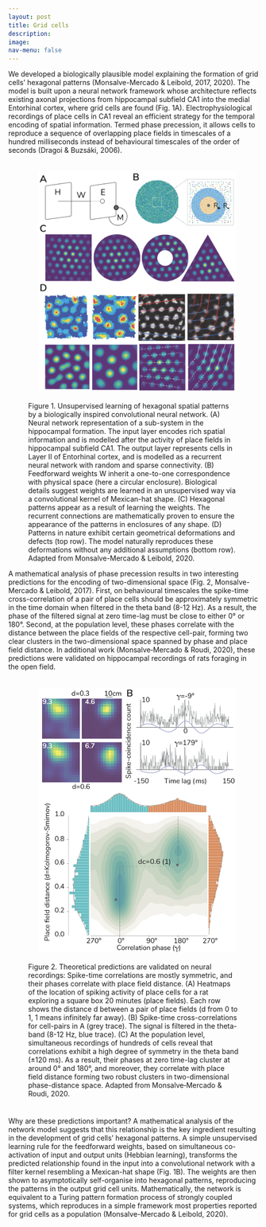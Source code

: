 ```yaml
---
layout: post
title: Grid cells
description:
image:
nav-menu: false
---
```


We developed a biologically plausible model explaining the formation of grid cells’ hexagonal patterns (Monsalve-Mercado & Leibold, 2017, 2020). The model is built upon a neural network framework whose architecture reflects existing axonal projections from hippocampal subfield CA1 into the medial Entorhinal cortex, where grid cells are found (Fig. 1A). Electrophysiological recordings of place cells in CA1 reveal an efficient strategy for the temporal encoding of spatial information. Termed phase precession, it allows cells to reproduce a sequence of overlapping place fields in timescales of a hundred milliseconds instead of behavioural timescales of the order of seconds (Dragoi & Buzsáki, 2006). 

<figure>
    <img src="assets/images/gridcell1.png" alt="gc1" align="left" width="400" style="margin:20px 20px">
    <figcaption>
  Figure 1. Unsupervised learning of hexagonal spatial patterns by a biologically inspired convolutional neural network. 
(A) Neural network representation of a sub-system in the hippocampal formation. The input layer encodes rich spatial information and is modelled after the activity of place fields in hippocampal subfield CA1. The output layer represents cells in Layer II of Entorhinal cortex, and is modelled as a recurrent neural network with random and sparse connectivity. (B) Feedforward weights W inherit a one-to-one correspondence with physical space (here a circular enclosure). Biological details suggest weights are learned in an unsupervised way via a convolutional kernel of Mexican-hat shape. (C) Hexagonal patterns appear as a result of learning the weights. The recurrent connections are mathematically proven to ensure the appearance of the patterns in enclosures of any shape. (D) Patterns in nature exhibit certain geometrical deformations and defects  (top row). The model naturally reproduces these deformations without any additional assumptions (bottom row).
Adapted from Monsalve-Mercado & Leibold, 2020.
        
  </figcaption>
</figure>

A mathematical analysis of phase precession results in two interesting predictions for the encoding of two-dimensional space (Fig. 2, Monsalve-Mercado & Leibold, 2017). First, on behavioural timescales the spike-time cross-correlation of a pair of place cells should be approximately symmetric in the time domain when filtered in the theta band (8-12 Hz). As a result, the phase of the filtered signal at zero time-lag must be close to either 0° or 180°. Second, at the population level, these phases correlate with the distance between the place fields of the respective cell-pair, forming two clear clusters in the two-dimensional space spanned by phase and place field distance. In additional work (Monsalve‐Mercado & Roudi, 2020), these predictions were validated on hippocampal recordings of rats foraging in the open field.

<figure>
    <img src="assets/images/gridcell2.png" alt="gc2" align="left" width="400" style="margin:20px 20px">
    <figcaption >
<p style="margin-bottom:1cm;"> Figure 2. Theoretical predictions are validated on neural recordings: Spike-time correlations are mostly symmetric, and their phases correlate with place field distance. 
(A) Heatmaps of the location of spiking activity of place cells for a rat exploring a square box 20 minutes (place fields). Each row shows the distance d between a pair of place fields (d from 0 to 1, 1 means infinitely far away). (B) Spike-time cross-correlations for cell-pairs in A (grey trace). The signal is filtered in the theta-band (8-12 Hz, blue trace). (C) At the population level, simultaneous recordings of hundreds of cells reveal that correlations exhibit a high degree of symmetry in the theta band (±120 ms). As a result, their phases at zero time-lag cluster at around 0° and 180°, and moreover, they correlate with place field distance forming two robust clusters in two-dimensional phase-distance space. 
    Adapted from Monsalve‐Mercado & Roudi, 2020. </p>
        
  </figcaption>
</figure>

Why are these predictions important? A mathematical analysis of the network model suggests that this relationship is the key ingredient resulting in the development of grid cells’ hexagonal patterns. A simple unsupervised learning rule for the feedforward weights, based on simultaneous co-activation of input and output units (Hebbian learning), transforms the predicted relationship found in the input into a convolutional network with a filter kernel resembling a Mexican-hat shape (Fig. 1B). The weights are then shown to asymptotically self-organise into hexagonal patterns, reproducing the patterns in the output grid cell units. Mathematically, the network is equivalent to a Turing pattern formation process of strongly coupled systems, which reproduces in a simple framework most properties reported for grid cells as a population (Monsalve-Mercado & Leibold, 2020).
